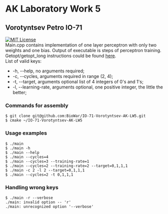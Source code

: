 # AK Laboratory Work 5
## Vorotyntsev Petro IO-71
 [![MIT License](https://img.shields.io/pypi/l/aiogram.svg?style=flat-square)](https://opensource.org/licenses/MIT)
 <br>
Main.cpp contains implementation of one layer perceptron with only two weights and one bias. Output of executable is steps of perceptron training.
Getopt/getopt_long instructions could be found [here](https://www.ibm.com/developerworks/ru/library/au-unix-getopt/index.html).
<br>
List of valid keys:
+ -h, --help, no arguments required;
+ -c, --cycles, arguments required in range (2, 4);
+ -t, --target, arguments optional list of 4 integers of 0's and 1's;
+ -l, --learning-rate, arguments optional, one positive integer, the little the better;<br>
### Commands for assembly<br>
`$ git clone git@github.com:BioWar/IO-71-Vorotyntsev-AK-LW5.git`
<br>
`$ cmake ~/IO-71-Vorotyntsev-AK-LW5`
<br>
### Usage examples<br>
`$ ./main`
<br>
`$ ./main -h`
<br>
`$ ./main --help`
<br>
`$ ./main --cycles=4`
<br>
`$ ./main --cycles=3 --training-rate=1`
<br>
`$ ./main --cycles=2 --training-rate=2 --target=0,1,1,1`
<br>
`$ ./main -c 2 -l 2 --target=0,1,1,1`
<br>
`$ ./main --cycles=2 -t 0,1,1,1`
<br>
### Handling wrong keys<br>
`$ ./main -r --verbose`
<br>
`./main: invalid option -- 'r'`
<br>
`./main: unrecognized option '--verbose'`
